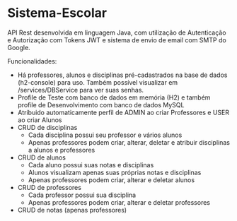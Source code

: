 # Sistema-Escolar

API Rest desenvolvida em linguagem Java, com utilização de Autenticação e Autorização com Tokens JWT e sistema de envio de email com SMTP do Google.

Funcionalidades:

- Há professores, alunos e disciplinas pré-cadastrados na base de dados (h2-console) para uso. Também possível visualizar em /services/DBService para ver suas senhas.
- Profile de Teste com banco de dados em memória (H2) e também profile de Desenvolvimento com banco de dados MySQL
- Atribuido automaticamente perfil de ADMIN ao criar Professores e USER ao criar Alunos
- CRUD de disciplinas 
  - Cada disciplina possui seu professor e vários alunos
  - Apenas professores podem criar, alterar, deletar e atribuir disciplinas a alunos e professores
- CRUD de alunos
  - Cada aluno possui suas notas e disciplinas 
  - Alunos visualizam apenas suas próprias notas e disciplinas
  - Apenas professores podem criar, alterar e deletar alunos
- CRUD de professores 
  - Cada professor possui sua disciplina
  - Apenas professores podem criar, alterar e deletar professores
- CRUD de notas (apenas professores)
